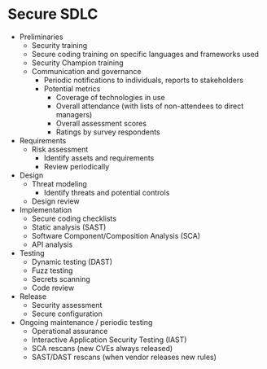 # Secure SDLC

* Preliminaries
  * Security training
  * Secure coding training on specific languages and frameworks used
  * Security Champion training
  * Communication and governance
    * Periodic notifications to individuals, reports to stakeholders
    * Potential metrics
      * Coverage of technologies in use
      * Overall attendance (with lists of non-attendees to direct managers)
      * Overall assessment scores
      * Ratings by survey respondents
* Requirements
  * Risk assessment
    * Identify assets and requirements
    * Review periodically
* Design
  * Threat modeling
    * Identify threats and potential controls
  * Design review
* Implementation
  * Secure coding checklists
  * Static analysis (SAST)
  * Software Component/Composition Analysis (SCA)
  * API analysis
* Testing
  * Dynamic testing (DAST)
  * Fuzz testing
  * Secrets scanning
  * Code review
* Release
  * Security assessment
  * Secure configuration
* Ongoing maintenance / periodic testing
  * Operational assurance
  * Interactive Application Security Testing (IAST)
  * SCA rescans (new CVEs always released)
  * SAST/DAST rescans (when vendor releases new rules)

